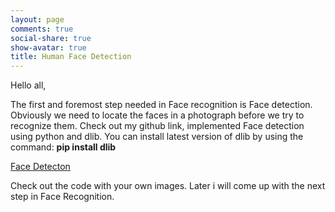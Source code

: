 ```yaml
---
layout: page
comments: true
social-share: true
show-avatar: true
title: Human Face Detection
---
```


Hello all,

The first and foremost step needed in Face recognition is Face detection. Obviously we need to locate the faces in a photograph before we try to recognize them.  Check out my github link, implemented Face detection using python and dlib.  You can install latest version of dlib by using the command: **pip install dlib**

[Face Detecton](https://github.com/jenabbhatia/face-detection)

Check out the code with your own images.
Later i will come up with the next step in Face Recognition.